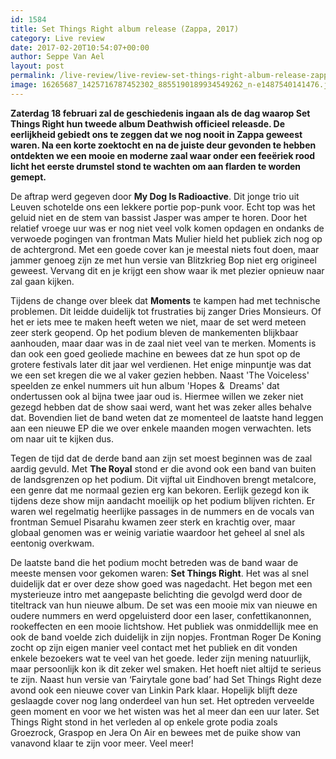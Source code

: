 ```yaml
---
id: 1584
title: Set Things Right album release (Zappa, 2017)
category: Live review
date: 2017-02-20T10:54:07+00:00
author: Seppe Van Ael
layout: post
permalink: /live-review/live-review-set-things-right-album-release-zappa-2017/
image: 16265687_1425716787452302_8855190189934549262_n-e1487540141476.jpg
---
```

**Zaterdag 18 februari zal de geschiedenis ingaan als de dag waarop Set Things Right hun tweede album Deathwish officieel releasde. De eerlijkheid gebiedt ons te zeggen dat we nog nooit in Zappa geweest waren. Na een korte zoektocht en na de juiste deur gevonden te hebben ontdekten we een mooie en moderne zaal waar onder een feeëriek rood licht het eerste drumstel stond te wachten om aan flarden te worden gemept.** 

De aftrap werd gegeven door **My Dog Is Radioactive**. Dit jonge trio uit Leuven schotelde ons een lekkere portie pop-punk voor. Echt top was het geluid niet en de stem van bassist Jasper was amper te horen. Door het relatief vroege uur was er nog niet veel volk komen opdagen en ondanks de verwoede pogingen van frontman Mats Mulier hield het publiek zich nog op de achtergrond. Met een goede cover kan je meestal niets fout doen, maar jammer genoeg zijn ze met hun versie van Blitzkrieg Bop niet erg origineel geweest. Vervang dit en je krijgt een show waar ik met plezier opnieuw naar zal gaan kijken.

Tijdens de change over bleek dat **Moments** te kampen had met technische problemen. Dit leidde duidelijk tot frustraties bij zanger Dries Monsieurs. Of het er iets mee te maken heeft weten we niet, maar de set werd meteen zeer sterk geopend. Op het podium bleven de mankementen blijkbaar aanhouden, maar daar was in de zaal niet veel van te merken. Moments is dan ook een goed geoliede machine en bewees dat ze hun spot op de grotere festivals later dit jaar wel verdienen. Het enige minpuntje was dat we een set kregen die we al vaker gezien hebben. Naast 'The Voiceless' speelden ze enkel nummers uit hun album 'Hopes &  Dreams' dat ondertussen ook al bijna twee jaar oud is. Hiermee willen we zeker niet gezegd hebben dat de show saai werd, want het was zeker alles behalve dat. Bovendien liet de band weten dat ze momenteel de laatste hand leggen aan een nieuwe EP die we over enkele maanden mogen verwachten. Iets om naar uit te kijken dus.

Tegen de tijd dat de derde band aan zijn set moest beginnen was de zaal aardig gevuld. Met **The Royal** stond er die avond ook een band van buiten de landsgrenzen op het podium. Dit vijftal uit Eindhoven brengt metalcore, een genre dat me normaal gezien erg kan bekoren. Eerlijk gezegd kon ik tijdens deze show mijn aandacht moeilijk op het podium blijven richten. Er waren wel regelmatig heerlijke passages in de nummers en de vocals van frontman Semuel Pisarahu kwamen zeer sterk en krachtig over, maar globaal genomen was er weinig variatie waardoor het geheel al snel als eentonig overkwam.

De laatste band die het podium mocht betreden was de band waar de meeste mensen voor gekomen waren: **Set Things Right**. Het was al snel duidelijk dat er over deze show goed was nagedacht. Het begon met een mysterieuze intro met aangepaste belichting die gevolgd werd door de titeltrack van hun nieuwe album. De set was een mooie mix van nieuwe en oudere nummers en werd opgeluisterd door een laser, confettikanonnen, rookeffecten en een mooie lichtshow. Het publiek was onmiddellijk mee en ook de band voelde zich duidelijk in zijn nopjes. Frontman Roger De Koning zocht op zijn eigen manier veel contact met het publiek en dit vonden enkele bezoekers wat te veel van het goede. Ieder zijn mening natuurlijk, maar persoonlijk kon ik dit zeker wel smaken. Het hoeft niet altijd te serieus te zijn. Naast hun versie van ‘Fairytale gone bad’ had Set Things Right deze avond ook een nieuwe cover van Linkin Park klaar. Hopelijk blijft deze geslaagde cover nog lang onderdeel van hun set. Het optreden verveelde geen moment en voor we het wisten was het al meer dan een uur later. Set Things Right stond in het verleden al op enkele grote podia zoals Groezrock, Graspop en Jera On Air en bewees met de puike show van vanavond klaar te zijn voor meer. Veel meer!